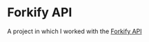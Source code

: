 # Forkify API
A project in which I worked with the [Forkify API](https://forkify-api.herokuapp.com/)
